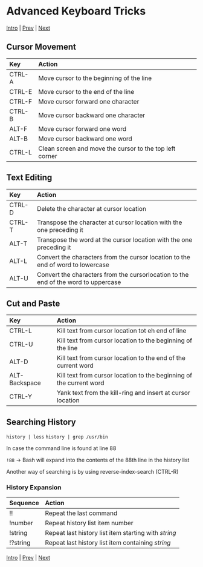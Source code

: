 # Advanced Keyboard Tricks

[Intro](../Intro.md) | [Prev](SeeingTheWorldAsTheShellSeesIt.md) | [Next](Permissions.md)

## Cursor Movement

| Key | Action |
|:----|:-------|
| CTRL-A | Move cursor to the beginning of the line |
| CTRL-E | Move cursor to the end of the line |
| CTRL-F | Move cursor forward one character |
| CTRL-B | Move cursor backward one character |
| ALT-F | Move cursor forward one word |
| ALT-B | Move cursor backward one word |
| CTRL-L | Clean screen and move the cursor to the top left corner |

## Text Editing

| Key | Action |
|:----|:-------|
| CTRL-D | Delete the character at cursor location |
| CTRL-T | Transpose the character at cursor location with the one preceding it |
| ALT-T | Transpose the word at the cursor location with the one preceding it |
| ALT-L | Convert the characters from the cursor location to the end of word to lowercase |
| ALT-U | Convert the characters from the cursorlocation to the end of the word to uppercase |

## Cut and Paste

| Key | Action |
|:----|:-------|
| CTRL-L | Kill text from cursor location tot eh end of line |
| CTRL-U | Kill text from cursor location to the beginning of the line |
| ALT-D | Kill text from cursor location to the end of the current word |
| ALT-Backspace | Kill text from cursor location to the beginning of the current word |
| CTRL-Y | Yank text from the kill-ring and insert at cursor location |

## Searching History

`history | less`
`history | grep /usr/bin`

In case the command line is found at line 88

`!88` -> Bash will expand into the contents of the 88th line in the history list

Another way of searching is by using reverse-index-search (CTRL-R)

### History Expansion

| Sequence  | Action |
|:----------|:-------|
| !!        | Repeat the last command |
| !number   | Repeat history list item number |
| !string   | Repeat last history list item starting with *string* |
| !?string  | Repeat last history list item containing *string* |

[Intro](../Intro.md) | [Prev](SeeingTheWorldAsTheShellSeesIt.md) | [Next](Permissions.md)